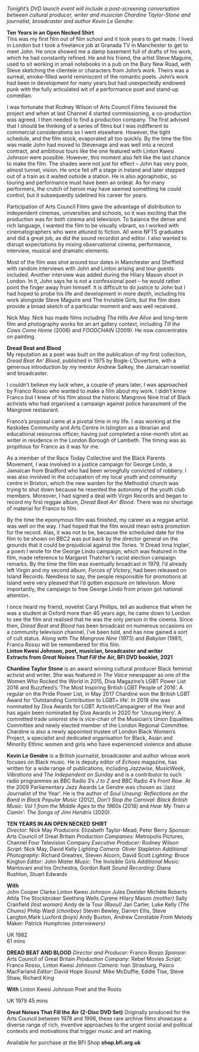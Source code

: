 
_Tonight’s DVD launch event will include a post-screening conversation between cultural producer, writer and musician Chardine Taylor-Stone and journalist, broadcaster and author Kevin Le Gendre._

**Ten Years in an Open Necked Shirt**<br>
This was my first film out of film school and it took years to get made. I lived in London but I took a freelance job at Granada TV in Manchester to get to meet John. He once showed me a damp basement full of drafts of his work, which he had constantly refined. He and his friend, the artist Steve Maguire, used to sit working in small notebooks in a pub on the Bury New Road, with Steve sketching the clientele or characters from John’s work. Theirs was a surreal, smoke-filled world reminiscent of the romantic poets. John’s work had been in development for many years but had unexpectedly endowed punk with the fully articulated wit of a performance poet and stand-up comedian.

I was fortunate that Rodney Wilson of Arts Council Films favoured the project and when at last Channel 4 started commissioning, a co-production was agreed. I then needed to find a production company. The first advised that I should be thinking of a series of films but I was indifferent to commercial considerations so I went elsewhere. However, the tight schedule, and the film stock, evaporated all too quickly. By the time the film was made John had moved to Stevenage and was well into a record contract, and ambitious tours like the one featured with Linton Kwesi Johnson were possible. However, this moment also felt like the last chance to make the film. The shades were not just for effect – John has very poor, almost tunnel, vision. He once fell off a stage in Ireland and later stepped out of a train as it waited outside a station. He is also agoraphobic, so touring and performance must have been an ordeal. As for many performers, the crutch of heroin may have seemed something he could control, but it subsequently sidelined his career for years.

Participation of Arts Council Films gave the advantage of distribution to independent cinemas, universities and schools, so it was exciting that the production was for both cinema and television. To balance the dense and rich language, I wanted the film to be visually vibrant, so I worked with cinematographers who were attuned to fiction. All were NFTS graduates and did a great job, as did the sound recordist and editor. I also wanted to disrupt expectations by mixing observational cinema, performance, interview, musical and dramatic elements.

Most of the film was shot around tour dates in Manchester and Sheffield with random interviews with John and Linton arising and tour guests included. Another interview was added during the Hilary Mason shoot in London. In it, John says he is not a confessional poet – he would rather point the finger away from himself. It is difficult to do justice to John but I had hoped to probe his life and development in more depth, including his work alongside Steve Maguire and The Invisible Girls, but the film does provide a broad sketch of a particular moment and was well received.

Nick May. Nick has made films including _The Hills Are Alive_ and long-term film and photography works for an art gallery context, including _Till the Cows Come Home_ (2006) and _FOODCHAIN_ (2009). He now concentrates on painting.

**Dread Beat and Blood**<br>
My reputation as a poet was built on the publication of my first collection, _Dread Beat An’ Blood_, published in 1975 by Bogle-L’Ouverture, with a generous introduction by my mentor Andrew Salkey, the Jamaican novelist and broadcaster.

I couldn’t believe my luck when, a couple of years later, I was approached by Franco Rosso who wanted to make a film about my work. I didn’t know Franco but I knew of his film about the historic Mangrove Nine trial of Black activists who had organised a campaign against police harassment of the Mangrove restaurant.

Franco’s proposal came at a pivotal time in my life. I was working at the Keskidee Community and Arts Centre in Islington as a librarian and educational resources officer, having just completed a nine-month stint as writer in residence in the London Borough of Lambeth. The timing was as propitious for Franco as it was for me.

As a member of the Race Today Collective and the Black Parents Movement, I was involved in a justice campaign for George Lindo, a Jamaican from Bradford who had been wrongfully convicted of robbery. I was also involved in the occupation of my local youth and community centre in Brixton, which the new warden for the Methodist church was trying to shut down because he resented the autonomy of the youth club members. Moreover, I had signed a deal with Virgin Records and began to record my first reggae album, _Dread Beat An’ Blood_. There was no shortage of material for Franco to film.

By the time the eponymous film was finished, my career as a reggae artist was well on the way. I had hoped that the film would mean extra promotion for the record. Alas, it was not to be, because the scheduled date for the film to be shown on BBC2 was put back by the director general on the grounds that it could be prejudicial against the Tories. ‘It Dread Inna Inglan’, a poem I wrote for the George Lindo campaign, which was featured in the film, made reference to Margaret Thatcher’s racist election campaign remarks. By the time the film was eventually broadcast in 1979, I’d already left Virgin and my second album, _Forces of Victory_, had been released on Island Records. Needless to say, the people responsible for promotions at Island were very pleased that I’d gotten exposure on television. More importantly, the campaign to free George Lindo from prison got national attention.

I once heard my friend, novelist Caryl Phillips, tell an audience that when he was a student at Oxford more than 40 years ago, he came down to London to see the film and realised that he was the only person in the cinema. Since then, _Dread Beat and Blood_ has been broadcast on numerous occasions on a community television channel, I’ve been told, and has now gained a sort of cult status. Along with  _The Mangrove Nine_ (1973) and _Babylon_ (1981), Franco Rosso will be remembered for this film.<br>
**Linton Kwesi Johnson, poet, musician, broadcaster and writer**<br>
**Extracts from _Great Noises That Fill the_ Air, BFI DVD booklet, 2021**

**Chardine Taylor Stone** is an award winning cultural producer Black feminist activist and writer. She was featured in _The Voice_ newspaper as one of the Women Who Rocked the World in 2015, Diva Magazine’s  LGBT Power List 2016 and Buzzfeed’s ‘The Most Inspiring British LGBT People of 2016‘. A regular on the Pride Power List, in May 2017 Chardine won the British LGBT Award for ‘Outstanding Contribution to LGBT+ life’. In 2018 she was nominated by Diva Awards for LGBT Activist/Campaigner of the Year and has again been nominated by Diva Awards in 2020 for ‘Unsung Hero’.  A committed trade unionist she is vice-chair of the Musician’s Union Equalities Committee and newly elected member of the London Regional Committee. Chardine is also a newly appointed trustee of London Black Women’s Project, a specialist and dedicated organisation for Black, Asian and Minority Ethnic women and girls who have experienced violence and abuse.

**Kevin Le Gendre** is a British journalist, broadcaster and author whose work focuses on Black music. He is deputy editor of _Echoes_ magazine, has written for a wide range of publications, including _Jazzwise_, _MusicWeek_, _Vibrations_ and  _The Independent on Sunday_ and is a contributor to such radio programmes as BBC Radio 3’s _J to Z_ and BBC Radio 4’s _Front Row_. At the 2009 Parliamentary Jazz Awards Le Gendre was chosen as ‘Jazz Journalist of the Year’. He is the author of _Soul Unsung: Reflections on the Band in Black Popular Music_ (2012), _Don’t Stop the Carnival: Black British Music: Vol 1 from the Middle Ages to the 1960s_ (2018) and _Hear My Train a Comin’: The Songs of Jimi Hendrix_ (2020).<br>

**TEN YEARS IN AN OPEN NECKED SHIRT**<br>
_Director:_  Nick May
_Producers:_  Elizabeth Taylor-Mead, Peter Berry
_Sponsor:_  Arts Council of Great Britain
_Production Companies:_  Metropolis Pictures, Channel Four Television Company
_Executive Producer:_  Rodney Wilson
_Script:_  Nick May, David Kelly
_Lighting Camera:_  Oliver Stapleton
_Additional Photography:_  Richard Greatrex, Steven Alcorn, David Scott
_Lighting:_  Bruce Kington
_Editor:_  John Mister
_Music:_  The Invisible Girls
_Additional Music:_  Mantovani and his Orchestra, Gordon Raitt
_Sound Recording:_  Diana Rushton,
Stuart Edwards

**With**<br>
John Cooper Clarke
Linton Kwesi Johnson
Jules Deelder
Michèle Roberts
Attila The Stockbroker
Seething Wells
Cyrene Hilary Mason _(mother)_
Sally Cranfield _(lost woman)_
Andy de la Tour _(Raoul)_
Jan Carter, Luke Kelly  _(The Chums)_
Philip Ward  _(choirboy)_
Steven Bewley, Darren Ellis, Steve Langton,Mark Luxford _(boys)_
Andy Buxton, Andrew Constable
_From_ Melody Maker: Patrick Humphries  _(interviewers)_

UK 1982<br>
61 mins

**DREAD BEAT AND BLOOD**
_Director and Producer:_  Franco Rosso
_Sponsor:_  Arts Council of Great Britain
_Production Company:_  Rebel Movies
_Script:_  Franco Rosso, Linton Kwesi Johnson
_Camera:_  Ivan Strasburg, Pasco MacFarland
_Editor:_  David Hope
_Sound:_  Mike McDuffie, Eddie Tise,
Steve Shaw, Richard King

**With**
Linton Kwesi Johnson
Poet and the Roots

UK 1979
45 mins

**Great Noises That Fill the Air**
**(2-Disc DVD Set)**
Originally produced for the Arts Council between 1978 and 1996, these rare archive films showcase a diverse range of rich, inventive approaches to the urgent social and political contexts and motivations that trigger music and art making.

Available for purchase at the BFI Shop **shop.bfi.org.uk**
<!--stackedit_data:
eyJoaXN0b3J5IjpbLTYyMjg1MjM1Myw0OTI1NzM3MDFdfQ==
-->